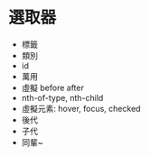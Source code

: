 # 選取器
- 標籤
- 類別
- id
- 萬用
- 虛擬 before after
- nth-of-type, nth-child
- 虛擬元素: hover, focus, checked
- 後代
- 子代
- 同輩~